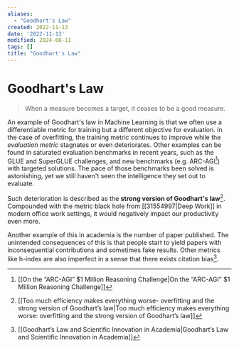 ```yaml
---
aliases:
  - "Goodhart's Law"
created: 2022-11-13
date: '2022-11-13'
modified: 2024-08-11
tags: []
title: "Goodhart's Law"
---
```


# Goodhart's Law

> When a measure becomes a target, it ceases to be a good measure.

An example of Goodhart's law in Machine Learning is that we often use a differentiable metric for training but a different objective for evaluation. In the case of overfitting, the training metric continues to improve while the *evaluation metric* stagnates or even deteriorates. Other examples can be found in saturated evaluation benchmarks in recent years, such as the GLUE and SuperGLUE challenges, and new benchmarks (e.g. ARC-AGI[^1]) with targeted solutions. The pace of those benchmarks been solved is astonishing, yet we still haven't seen the intelligence they set out to evaluate.

Such deterioration is described as the **strong version of Goodhart's law**[^2]. Compounded with the metric black hole from [[31554997|Deep Work]] in modern office work settings, it would negatively impact our productivity even more.

Another example of this in academia is the number of paper published. The unintended consequences of this is that people start to yield papers with inconsequential contributions and sometimes fake results. Other metrics like h-index are also imperfect in a sense that there exists citation bias[^3].

[^1]: [[On the “ARC-AGI” $1 Million Reasoning Challenge|On the “ARC-AGI” $1 Million Reasoning Challenge]]
[^2]: [[Too much efficiency makes everything worse- overfitting and the strong version of Goodhart’s law|Too much efficiency makes everything worse: overfitting and the strong version of Goodhart’s law]]
[^3]: [[Goodhart’s Law and Scientific Innovation in Academia|Goodhart’s Law and Scientific Innovation in Academia]]
